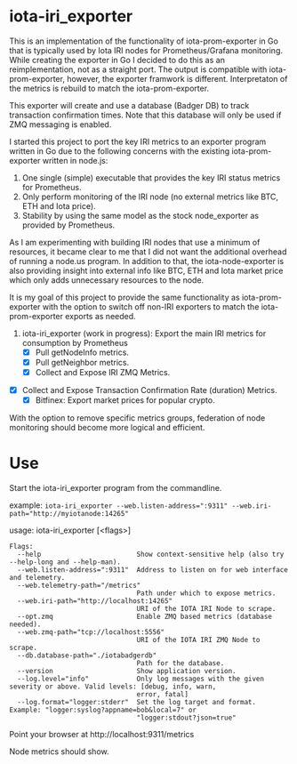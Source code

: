 # iota-iri_exporter

This is an implementation of the functionality of iota-prom-exporter in Go that is typically used by Iota IRI nodes for Prometheus/Grafana monitoring.
While creating the exporter in Go I decided to do this as an reimplementation, not as a straight port. The output is compatible with iota-prom-exporter, however, the exporter framwork is different. Interpretaton of the metrics is rebuild to match the iota-prom-exporter.

This exporter will create and use a database (Badger DB) to track transaction confirmation times. Note that this database will only be used if ZMQ messaging is enabled.

I started this project to port the key IRI metrics to an exporter program written in Go due to the following concerns with the existing iota-prom-exporter written in node.js:

1. One single (simple) executable that provides the key IRI status metrics for Prometheus. 
2. Only perform monitoring of the IRI node (no external metrics like BTC, ETH and Iota price).
3. Stability by using the same model as the stock node_exporter as provided by Prometheus.

As I am experimenting with building IRI nodes that use a minimum of resources, it became clear to me that I did not want the additional overhead of running a node.us program. In addition to that, the iota-node-exporter is also providing insight into external info like BTC, ETH and Iota market price which only adds unnecessary resources to the node.

It is my goal of this project to provide the same functionality as iota-prom-exporter with the option to switch off non-IRI exporters to match the iota-prom-exporter exports as needed.

1. iota-iri_exporter (work in progress): Export the main IRI metrics for consumption by Prometheus
	- [x] Pull getNodeInfo metrics.
	- [x] Pull getNeighbor metrics.
	- [x] Collect and Expose IRI ZMQ Metrics. 	
  - [x] Collect and Expose Transaction Confirmation Rate (duration) Metrics.   
	- [x] Bitfinex: Export market prices for popular crypto.

With the option to remove specific metrics groups, federation of node monitoring should become more logical and efficient.  

# Use

Start the iota-iri_exporter program from the commandline.

example: `iota-iri_exporter --web.listen-address=":9311" --web.iri-path="http://myiotanode:14265"`

usage: iota-iri_exporter [\<flags\>]
```
Flags:
  --help                        Show context-sensitive help (also try --help-long and --help-man).
  --web.listen-address=":9311"  Address to listen on for web interface and telemetry.
  --web.telemetry-path="/metrics"  
                                Path under which to expose metrics.
  --web.iri-path="http://localhost:14265"  
                                URI of the IOTA IRI Node to scrape.
  --opt.zmq                     Enable ZMQ based metrics (database needed).
  --web.zmq-path="tcp://localhost:5556"  
                                URI of the IOTA IRI ZMQ Node to scrape.
  --db.database-path="./iotabadgerdb"  
                                Path for the database.
  --version                     Show application version.
  --log.level="info"            Only log messages with the given severity or above. Valid levels: [debug, info, warn,
                                error, fatal]
  --log.format="logger:stderr"  Set the log target and format. Example: "logger:syslog?appname=bob&local=7" or
                                "logger:stdout?json=true"
```


Point your browser at http://localhost:9311/metrics

Node metrics should show.
